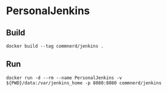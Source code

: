 # PersonalJenkins

## Build
```
docker build --tag commnerd/jenkins .
```

## Run
```
docker run -d --rm --name PersonalJenkins -v ${PWD}/data:/var/jenkins_home -p 8080:8080 commnerd/jenkins
```
